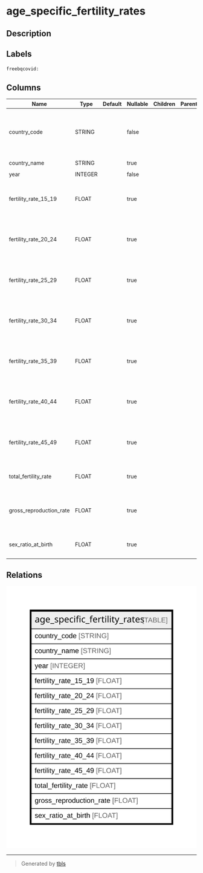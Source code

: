 # age_specific_fertility_rates

## Description

## Labels

`freebqcovid:`

## Columns

| Name | Type | Default | Nullable | Children | Parents | Description |
| ---- | ---- | ------- | -------- | -------- | ------- | ------- |
| country_code | STRING |  | false |  |  | Federal Information Processing Standard (FIPS) country/area code |
| country_name | STRING |  | true |  |  | Country or area name |
| year | INTEGER |  | false |  |  | Year |
| fertility_rate_15_19 | FLOAT |  | true |  |  | Age specific fertility rate for age 15-19 (births per 1,000 population) |
| fertility_rate_20_24 | FLOAT |  | true |  |  | Age specific fertility rate for age 20-24 (births per 1,000 population) |
| fertility_rate_25_29 | FLOAT |  | true |  |  | Age specific fertility rate for age 25-29 (births per 1,000 population) |
| fertility_rate_30_34 | FLOAT |  | true |  |  | Age specific fertility rate for age 30-34 (births per 1,000 population) |
| fertility_rate_35_39 | FLOAT |  | true |  |  | Age specific fertility rate for age 35-39 (births per 1,000 population) |
| fertility_rate_40_44 | FLOAT |  | true |  |  | Age specific fertility rate for age 40-44 (births per 1,000 population) |
| fertility_rate_45_49 | FLOAT |  | true |  |  | Age specific fertility rate for age 45-49 (births per 1,000 population) |
| total_fertility_rate | FLOAT |  | true |  |  | Total fertility rate (lifetime births per woman) |
| gross_reproduction_rate | FLOAT |  | true |  |  | Gross reproduction rate (lifetime female births per woman) |
| sex_ratio_at_birth | FLOAT |  | true |  |  | Sex ratio at birth (male births per female birth) |

## Relations

![er](age_specific_fertility_rates.svg)

---

> Generated by [tbls](https://github.com/k1LoW/tbls)
